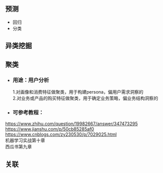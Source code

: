 ## 预测
- 回归
- 分类
## 异类挖掘
## 聚类  
- ### 用途：用户分析  
  1.对画像和消费特征做聚类，用于构建persona，偏用户需求洞察的  
  2.对业务或产品的购买特征做聚类，用于确定业务策略，偏业务结构洞察的
- ### 可参考教程：  
https://www.zhihu.com/question/19982667/answer/347473295  
https://www.jianshu.com/p/50cb85285af0  
https://www.cnblogs.com/zy230530/p/7029025.html  
机器学习实战第十章  
西瓜书第九章
## 关联
